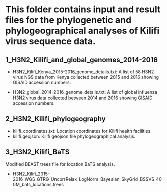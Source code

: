 
# This folder contains input and result files for the phylogenetic and phylogeographical analyses of Kilifi virus sequence data.

## 	1_H3N2_Kilifi_and_global_genomes_2014-2016 

* 	H3N2_Kilifi_Kenya_2015-2016_genome_details.txt: A list of 58 H3N2 virus NGS data from
Kenya collected between 2015 and 2016 showing GISAID accession numbers.

*	H3N2_global_2014-2016_genome_details.txt: A list of global influenza H3N2 virus data
collected between 2014 and 2016 showing GISAID accession numbers. 


## 2_H3N2_Kilifi_phylogeography

*	kilifi_coordinates.txt: Location coordinates for Kilifi health facilities.  
*	kilifi.geojson: Kilifi geojson file phylogeographical analysis. 
	

## 3_H3N2_Kilifi_BaTS

Modified BEAST trees file for location BaTS analysis.

* H3N2_Kilifi_2015-2016_WGS_GTRG_UncorrRelax_LogNorm_Bayesian_SkyGrid_BSSVS_400M_bats_locations.trees
